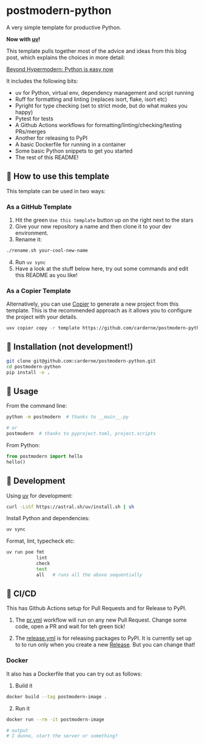 # postmodern-python
A very simple template for productive Python.

**Now with [uv](https://docs.astral.sh/uv/)!**

This template pulls together most of the advice and ideas from this blog post, which explains the choices in more detail:

[Beyond Hypermodern: Python is easy now](https://rdrn.me/postmodern-python/)

It includes the following bits:
- uv for Python, virtual env, dependency management and script running
- Ruff for formatting and linting (replaces isort, flake, isort etc)
- Pyright for type checking (set to strict mode, but do what makes you happy)
- Pytest for tests
- A Github Actions workflows for formatting/linting/checking/testing PRs/merges
- Another for releasing to PyPI
- A basic Dockerfile for running in a container
- Some basic Python snippets to get you started
- The rest of this README!

## 🤔 How to use this template
This template can be used in two ways:

### As a GitHub Template
1. Hit the green `Use this template` button up on the right next to the stars
2. Give your new repository a name and then clone it to your dev environment.
3. Rename it:
```bash
./rename.sh your-cool-new-name
```
4. Run `uv sync`
5. Have a look at the stuff below here, try out some commands and edit this README as you like!

### As a Copier Template
Alternatively, you can use [Copier](https://copier.readthedocs.io/) to generate a new project from this template.
This is the recommended approach as it allows you to configure the project with your details.

```bash
uxv copier copy -r template https://github.com/carderne/postmodern-python <my_project>
```

## 💾 Installation (not development!)
```bash
git clone git@github.com:carderne/postmodern-python.git
cd postmodern-python
pip install -e .
```

## 🚀 Usage
From the command line:
```bash
python -m postmodern  # thanks to __main__.py

# or
postmodern  # thanks to pyproject.toml, project.scripts
```

From Python:
```python
from postmodern import hello
hello()
```

## 🧱 Development
Using [uv](https://docs.astral.sh/uv/) for development:
```bash
curl -LsSf https://astral.sh/uv/install.sh | sh
```

Install Python and dependencies:
```bash
uv sync
```

Format, lint, typecheck etc:
```bash
uv run poe fmt
           lint
           check
           test
           all   # runs all the above sequentially
```

## 🦺 CI/CD
This has Github Actions setup for Pull Requests and for Release to PyPI.
1. The [pr.yml](.github/workflows/pr.yml) workflow will run on any new Pull Request.
Change some code, open a PR and wait for teh green tick!

2. The [release.yml](.github/workflows/release.yml) is for releasing packages to PyPI.
It is currently set up to to run only when you create a new [Release](https://docs.github.com/en/repositories/releasing-projects-on-github/managing-releases-in-a-repository).
But you can change that!

### Docker
It also has a Dockerfile that you can try out as follows:
1. Build it
```bash
docker build --tag postmodern-image .
```

2. Run it
```bash
docker run --rm -it postmodern-image

# output
# I dunno, start the server or something?
```
